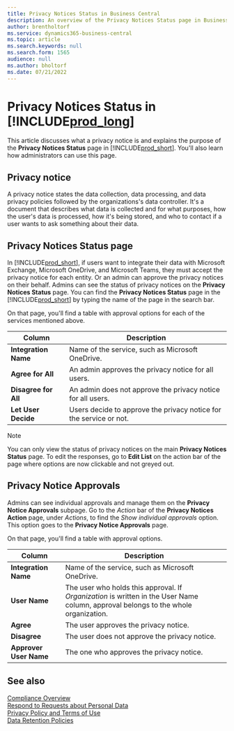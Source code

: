 ```yaml
---
title: Privacy Notices Status in Business Central
description: An overview of the Privacy Notices Status page in Business Central
author: brentholtorf
ms.service: dynamics365-business-central
ms.topic: article
ms.search.keywords: null
ms.search.form: 1565
audience: null
ms.author: bholtorf
ms.date: 07/21/2022
---
```


# Privacy Notices Status in [!INCLUDE[prod_long](includes/prod_long.md)]

This article discusses what a privacy notice is and explains the purpose of the **Privacy Notices Status** page in [!INCLUDE[prod_short](includes/prod_short.md)]. You'll also learn how administrators can use this page.

## Privacy notice

A privacy notice states the data collection, data processing, and data privacy policies followed by the organizations's data controller. It's a document that describes what data is collected and for what purposes, how the user's data is processed, how it's being stored, and who to contact if a user wants to ask something about their data. 

## Privacy Notices Status page

In [!INCLUDE[prod_short](includes/prod_short.md)], if users want to integrate their data with Microsoft Exchange, Microsoft OneDrive, and Microsoft Teams, they must accept the privacy notice for each entity. Or an admin can approve the privacy notices on their behalf. Admins can see the status of privacy notices on the **Privacy Notices Status** page. You can find the **Privacy Notices Status** page in the [!INCLUDE[prod_short](includes/prod_short.md)] by typing the name of the page in the search bar.  

On that page, you'll find a table with approval options for each of the services mentioned above. 

| Column | Description |
| ----------- | ----------- | 
| **Integration Name** | Name of the service, such as Microsoft OneDrive. |
| **Agree for All** | An admin approves the privacy notice for all users. |
| **Disagree for All** | An admin does not approve the privacy notice for all users. |
| **Let User Decide** | Users decide to approve the privacy notice for the service or not. |

> [!NOTE]
> You can only view the status of privacy notices on the main **Privacy Notices Status** page. To edit the responses, go to **Edit List** on the action bar of the page where options are now clickable and not greyed out.

## Privacy Notice Approvals

Admins can see individual approvals and manage them on the **Privacy Notice Approvals** subpage. Go to the *Action* bar of the **Privacy Notices Action** page, under *Actions*, to find the *Show individual approvals* option. This option goes to the **Privacy Notice Approvals** page.<br>

On that page, you'll find a table with approval options. 

| Column | Description |
| ----------- | ----------- | 
| **Integration Name** | Name of the service, such as Microsoft OneDrive. |
| **User Name** | The user who holds this approval. If *Organization* is written in the User Name column, approval belongs to the whole organization. 
| **Agree** | The user approves the privacy notice. |
| **Disagree** | The user does not approve the privacy notice. |
| **Approver User Name** | The one who approves the privacy notice. |

## See also 

[Compliance Overview  ](/dynamics365/business-central/compliance/compliance-overview)  
[Respond to Requests about Personal Data  ](/dynamics365/business-central/admin-responding-to-requests-about-personal-data)  
[Privacy Policy and Terms of Use ](/dynamics365/business-central/dev-itpro/developer/readiness/readiness-checklist-i-privacypolicy-termsofuse)  
[Data Retention Policies](/dynamics365-release-plan/2020wave2/smb/dynamics365-business-central/define-retention-policies) 
